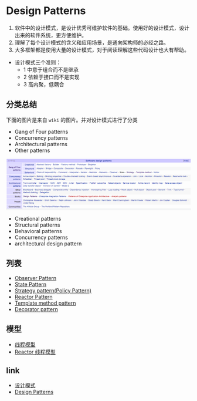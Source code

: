 # Design Patterns

1. 软件中的设计模式，是设计优秀可维护软件的基础。使用好的设计模式，设计出来的软件系统，更方便维护。
2. 理解了每个设计模式的含义和应用场景，是通向架构师的必经之路。
3. 大多框架都是使用大量的设计模式，对于阅读理解这些代码设计也大有帮助。

- 设计模式三个准则：
  - 1 中意于组合而不是继承
  - 2 依赖于接口而不是实现
  - 3 高内聚，低耦合

## 分类总结

下面的图片是来自 `wiki` 的图片。并对设计模式进行了分类

- Gang of Four patterns
- Concurrency patterns
- Architectural patterns
- Other patterns

![design pattern](./images/design-pattern.png)

- Creational patterns
- Structural patterns
- Behavioral patterns
- Concurrency patterns
- architectural design pattern

## 列表

- [Observer Pattern](observer-pattern.md)
- [State Pattern](state-pattern.md)
- [Strategy pattern(Policy Pattern)](strategy-pattern.md)
- [Reactor Pattern](reactor-pattern.md)
- [Template method pattern](template-method-pattern.md)
- [Decorator pattern](decorator-pattern.md)

## 模型

- [线程模型](https://my.oschina.net/u/1024107/blog/752025)
- [Reactor 线程模型](https://blog.csdn.net/u013074465/article/details/46276967)

## link

- [设计模式](https://en.wikipedia.org/wiki/Software_design_pattern)
- [Design Patterns](https://en.wikipedia.org/wiki/Design_Patterns)
